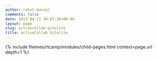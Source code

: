 ```yaml
---
author: rahul.bansal
comments: false
date: 2013-04-11 10:07:18+00:00
layout: page
slug: activecollab-gitolite
title: ActiveCollab Gitolite
---
```


{% include themes/rtcamp/modules/child-pages.html context=page.url depth=1 %}
